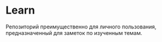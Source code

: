 # Learn
Репозиторий преимущественно для личного пользования, предназначенный для заметок по изученным темам.
